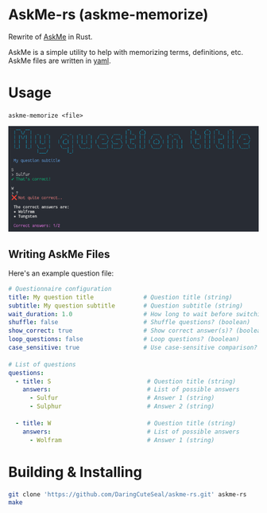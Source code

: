 # AskMe-rs (askme-memorize)
Rewrite of [AskMe](https://github.com/DaringCuteSeal/askme) in Rust.

AskMe is a simple utility to help with memorizing terms, definitions, etc. AskMe files are written in [yaml](https://yaml.org/).

# Usage
`askme-memorize <file>`

![Demo](demo.png)


## Writing AskMe Files
Here's an example question file:

```yaml
# Questionnaire configuration
title: My question title              # Question title (string)
subtitle: My question subtitle        # Question subtitle (string)
wait_duration: 1.0                    # How long to wait before switching question (int/float)
shuffle: false                        # Shuffle questions? (boolean)
show_correct: true                    # Show correct answer(s)? (boolean)
loop_questions: false                 # Loop questions? (boolean)
case_sensitive: true                  # Use case-sensitive comparison? (boolean)

# List of questions
questions:
  - title: S                           # Question title (string)
    answers:                           # List of possible answers
      - Sulfur                         # Answer 1 (string)
      - Sulphur                        # Answer 2 (string)
  
  - title: W                           # Question title (string)
    answers:                           # List of possible answers
      - Wolfram                        # Answer 1 (string)
```


# Building & Installing
```sh
git clone 'https://github.com/DaringCuteSeal/askme-rs.git' askme-rs
make
```
